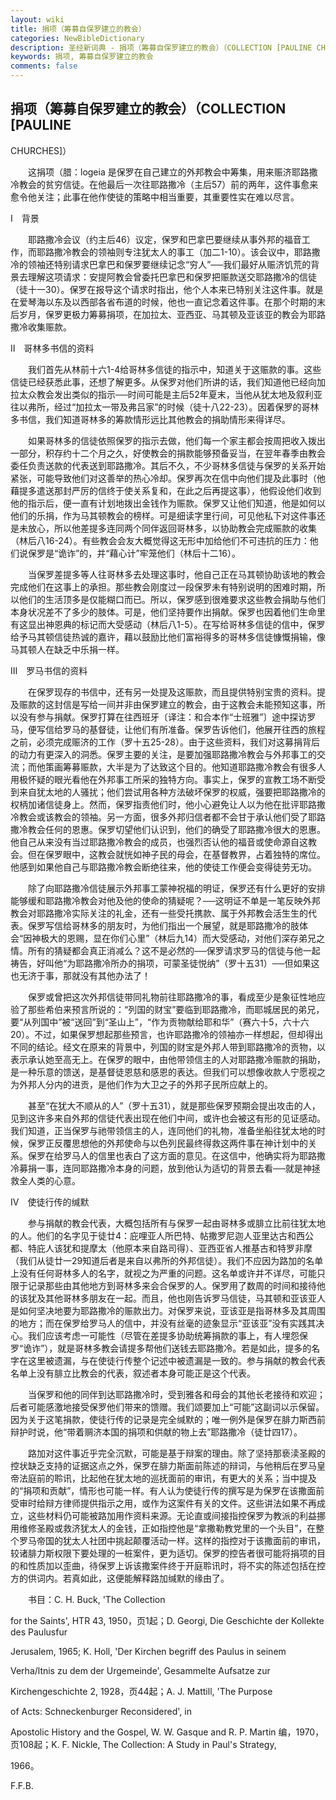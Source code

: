 ```yaml
---
layout: wiki
title: 捐项（筹募自保罗建立的教会）
categories: NewBibleDictionary
description: 圣经新词典 - 捐项（筹募自保罗建立的教会）（COLLECTION [PAULINE CHURCHES]）
keywords: 捐项, 筹募自保罗建立的教会
comments: false
---
```


## 捐项（筹募自保罗建立的教会）（COLLECTION [PAULINE

CHURCHES]）

　　这捐项（腊：logeia 是保罗在自己建立的外邦教会中筹集，用来赈济耶路撒冷教会的贫穷信徒。在他最后一次往耶路撒冷（主后57）前的两年，这件事愈来愈令他关注；此事在他作使徒的策略中相当重要，其重要性实在难以尽言。

Ⅰ　背景

　　耶路撒冷会议（约主后46）议定，保罗和巴拿巴要继续从事外邦的福音工作，而耶路撒冷教会的领袖则专注犹太人的事工（加二1-10）。该会议中，耶路撒冷的领袖还特别请求巴拿巴和保罗要继续记念“穷人”──我们最好从赈济饥荒的背景去理解这项请求：安提阿教会曾委托巴拿巴和保罗把赈款送交耶路撒冷的信徒（徒十一30）。保罗在报导这个请求时指出，他个人本来已特别关注这件事。就是在爱琴海以东及以西部各省布道的时候，他也一直记念着这件事。在那个时期的末后岁月，保罗更极力筹募捐项，在加拉太、亚西亚、马其顿及亚该亚的教会为耶路撒冷收集赈款。

Ⅱ　哥林多书信的资料

　　我们首先从林前十六1-4给哥林多信徒的指示中，知道关于这赈款的事。这些信徒已经获悉此事，还想了解更多。从保罗对他们所讲的话，我们知道他已经向加拉太众教会发出类似的指示──时间可能是主后52年夏末，当他从犹太地及叙利亚往以弗所，经过“加拉太一带及弗吕家”的时候（徒十八22-23）。因着保罗的哥林多书信，我们知道哥林多的筹款情形远比其他教会的捐助情形来得详尽。

　　如果哥林多的信徒依照保罗的指示去做，他们每一个家主都会按周把收入拨出一部分，积存约十二个月之久，好使教会的捐款能够预备妥当，在翌年春季由教会委任负责送款的代表送到耶路撒冷。其后不久，不少哥林多信徒与保罗的关系开始紧张，可能导致他们对这善举的热心冷却。保罗再次在信中向他们提及此事时（他藉提多遣送那封严厉的信终于使关系复和，在此之后再提这事），他假设他们收到他的指示后，便一直有计划地拨出金钱作为赈款。保罗又让他们知道，他是如何以他们的乐捐，作为马其顿教会的榜样。可是细读字里行间，可见他私下对这件事还是未放心，所以他差提多连同两个同伴返回哥林多，以协助教会完成赈款的收集（林后八16-24）。有些教会会友大概觉得这无形中加给他们不可违抗的压力：他们说保罗是“诡诈”的，并“藉心计”牢笼他们（林后十二16）。

　　当保罗差提多等人往哥林多去处理这事时，他自己正在马其顿协助该地的教会完成他们在这事上的承担。那些教会刚度过一段保罗未有特别说明的困难时期，所以他们的生活顶多是仅能糊口而已。所以，保罗感到很难要求这些教会捐助与他们本身状况差不了多少的肢体。可是，他们坚持要作出捐献。保罗也因着他们生命里有这显出神恩典的标记而大受感动（林后八1-5）。在写给哥林多信徒的信中，保罗给予马其顿信徒热诚的嘉许，藉以鼓励比他们富裕得多的哥林多信徒慷慨捐输，像马其顿人在缺乏中乐捐一样。

Ⅲ　罗马书信的资料

　　在保罗现存的书信中，还有另一处提及这赈款，而且提供特别宝贵的资料。提及赈款的这封信是写给一间并非由保罗建立的教会，由于这教会未能预知这事，所以没有参与捐献。保罗打算在往西班牙〔译注：和合本作“士班雅”〕途中探访罗马，便写信给罗马的基督徒，让他们有所准备。保罗告诉他们，他展开往西的旅程之前，必须完成赈济的工作（罗十五25-28）。由于这些资料，我们对这募捐背后的动力有更深入的洞悉。保罗主要的关注，是要加强耶路撒冷教会与外邦事工的交流；而他策画筹募赈款，大半是为了达致这个目的。他知道耶路撒冷教会有很多人用极怀疑的眼光看他在外邦事工所采的独特方向。事实上，保罗的宣教工场不断受到来自犹太地的人骚扰；他们尝试用各种方法破坏保罗的权威，强要把耶路撒冷的权柄加诸信徒身上。然而，保罗指责他们时，他小心避免让人以为他在批评耶路撒冷教会或该教会的领袖。另一方面，很多外邦归信者都不会甘于承认他们受了耶路撒冷教会任何的恩惠。保罗切望他们认识到，他们的确受了耶路撒冷很大的恩惠。他自己从来没有当过耶路撒冷教会的成员，也强烈否认他的福音或使命源自这教会。但在保罗眼中，这教会就恍如神子民的母会，在基督教界，占着独特的席位。他感到如果他自己与耶路撒冷教会断绝往来，他的使徒工作便会变得徒劳无功。

　　除了向耶路撒冷信徒展示外邦事工蒙神祝福的明证，保罗还有什么更好的安排能够缓和耶路撒冷教会对他及他的使命的猜疑呢？──这明证不单是一笔反映外邦教会对耶路撒冷实际关注的礼金，还有一些受托携款、属于外邦教会活生生的代表。保罗写信给哥林多的朋友时，为他们指出一个展望，就是耶路撒冷的肢体会“因神极大的恩赐，显在你们心里”（林后九14）而大受感动，对他们深存弟兄之情。所有的猜疑都会真正消减么？这不是必然的──保罗请求罗马的信徒与他一起祷告，好叫他“为耶路撒冷所办的捐项，可蒙圣徒悦纳”（罗十五31）──但如果这也无济于事，那就没有其他办法了！

　　保罗或曾把这次外邦信徒带同礼物前往耶路撒冷的事，看成至少是象征性地应验了那些希伯来预言所说的：“列国的财宝”要临到耶路撒冷，而耶城居民的弟兄，要“从列国中”被“送回”到“圣山上”，“作为贡物献给耶和华”（赛六十5，六十六20）。不过，如果保罗想起那些预言，也许耶路撒冷的领袖亦一样想起，但却得出不同的结论。经文在原来的背景中，列国的财宝是外邦人带到耶路撒冷的贡物，以表示承认她至高无上。在保罗的眼中，由他带领信主的人对耶路撒冷赈款的捐助，是一种乐意的馈送，是基督徒恩慈和感恩的表达。但我们可以想像收款人宁愿视之为外邦人分内的进贡，是他们作为大卫之子的外邦子民所应献上的。

　　甚至“在犹大不顺从的人”（罗十五31），就是那些保罗预期会提出攻击的人，见到这许多来自外邦的信徒代表出现在他们中间，或许也会被这有形的见证感动。我们知道，正当保罗与祂带领信主的人，连同他们的礼物，准备坐船往犹太地的时候，保罗正反覆思想他的外邦使命与以色列民最终得救这两件事在神计划中的关系。保罗在给罗马人的信里也表白了这方面的意见。在这信中，他确实将为耶路撒冷募捐一事，连同耶路撒冷本身的问题，放到他认为适切的背景去看──就是神拯救全人类的心意。

Ⅳ　使徒行传的缄默

　　参与捐献的教会代表，大概包括所有与保罗一起由哥林多或腓立比前往犹太地的人。他们的名字见于徒廿4：庇哩亚人所巴特、帖撒罗尼迦人亚里达古和西公都、特庇人该犹和提摩太（他原本来自路司得）、亚西亚省人推基古和特罗非摩（我们从徒廿一29知道后者是来自以弗所的外邦信徒）。我们不应因为路加的名单上没有任何哥林多人的名字，就视之为严重的问题。这名单或许并不详尽，可能只限于记录那些由其他地方到哥林多来会合保罗的人。保罗用了数周的时间和接待他的该犹及其他哥林多朋友在一起。而且，他也刚告诉罗马信徒，马其顿和亚该亚人是如何坚决地要为耶路撒冷的赈款出力。对保罗来说，亚该亚是指哥林多及其周围的地方；而在保罗给罗马人的信中，并没有丝毫的迹象显示“亚该亚”没有实践其决心。我们应该考虑一可能性（尽管在差提多协助统筹捐款的事上，有人埋怨保罗“诡诈”），就是哥林多教会请提多帮他们送钱去耶路撒冷。若是如此，提多的名字在这里被遗漏，与在使徒行传整个记述中被遗漏是一致的。参与捐献的教会代表名单上没有腓立比教会的代表，叙述者本身可能正是这个代表。

　　当保罗和他的同伴到达耶路撒冷时，受到雅各和母会的其他长老接待和欢迎；后者可能感激地接受保罗他们带来的馈赠。我们颂要加上“可能”这副词以示保留。因为关于这笔捐款，使徒行传的记录是完全缄默的；唯一例外是保罗在腓力斯西前辩护时说，他“带着赒济本国的捐项和供献的物上去”耶路撒冷（徒廿四17）。

　　路加对这件事近乎完全沉默，可能是基于辩案的理由。除了坚持那亵渎圣殿的控状缺乏支持的证据这点之外，保罗在腓力斯面前陈述的辩词，与他稍后在罗马皇帝法庭前的聆讯，比起他在犹太地的巡抚面前的审讯，有更大的关系；当中提及的“捐项和贡献”，情形也可能一样。有人认为使徒行传的撰写是为保罗在该撒面前受审时给辩方律师提供指示之用，或作为这案件有关的文件。这些讲法如果不再成立，这些材料仍可能被路加用作资料来源。无论直或间接指控保罗为教派的利益挪用维修圣殿或救济犹太人的金钱，正如指控他是“拿撒勒教党里的一个头目”，在整个罗马帝国的犹太人社团中挑起颠覆活动一样。这样的指控对于该撒面前的审讯，较诸腓力斯权限下要处理的一桩案件，更为适切。保罗的控告者很可能将捐项的目的和性质加以歪曲，待保罗上诉该撒案件终于开庭聆讯时，将不实的陈述包括在控方的供词内。若真如此，这便能解释路加缄默的缘由了。

　　书目：C. H. Buck, 'The Collection

for the Saints', HTR 43, 1950，页1起；D. Georgi, Die Geschichte der Kollekte des Paulusfur

Jerusalem, 1965; K. Holl, 'Der Kirchen begriff des Paulus in seinem

Verha/ltnis zu dem der Urgemeinde', Gesammelte Aufsatze zur

Kirchengeschichte 2, 1928，页44起；A. J. Mattill, 'The Purpose

of Acts: Schneckenburger Reconsidered', in

Apostolic History and the Gospel, W. W. Gasque and R. P. Martin 编，1970，页108起；K. F. Nickle, The Collection: A Study in Paul's Strategy,

1966。

F.F.B.








